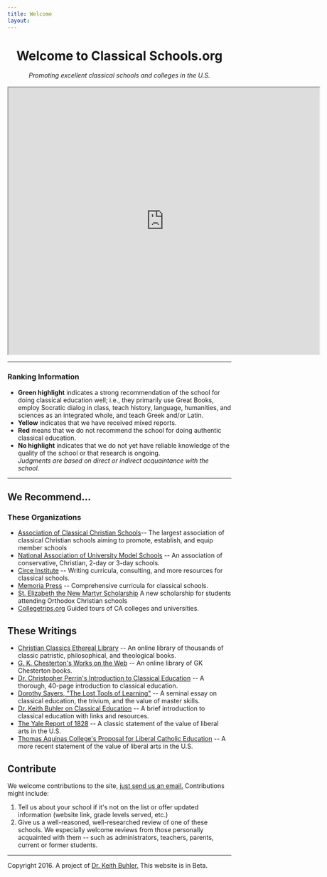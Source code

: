 ```yaml
---
title: Welcome
layout: 
---
```



<center><h1> Welcome to Classical Schools.org</h1>
<i>Promoting excellent classical schools and colleges in the U.S.</i>

<br>
<br>

<iframe src="https://docs.google.com/spreadsheets/d/1EfK8tTQCMRCGXG0WtnAt7QgME15Lr2N-9E9utusCG_Y/pubhtml?widget=true&amp;headers=false" height="600" width="700"></iframe>

<br>

</center>

---- 

### Ranking Information

- **Green highlight** indicates a strong recommendation of the school for doing classical education well; i.e., they primarily use Great Books, employ Socratic dialog in class, teach history, language, humanities, and sciences as an integrated whole, and teach Greek and/or Latin. 
- **Yellow** indicates that we have received mixed reports. 
- **Red** means that we do not recommend the school for doing authentic classical education. 
- **No highlight** indicates that we do not yet have reliable knowledge of the quality of the school or that research is ongoing.  
*Judgments are based on direct or indirect acquaintance with the school.*


----

## We Recommend... 


### These Organizations

- [Association of Classical Christian Schools](http://accsedu.org)-- The largest association of classical Christian schools aiming to promote, establish, and equip member schools
- [National Association of University Model Schools](http://naums.net/) -- An association of conservative, Christian, 2-day or 3-day schools.
- [Circe Institute](https://www.circeinstitute.org/) -- Writing curricula, consulting, and more resources for classical schools.
- [Memoria Press](https://www.memoriapress.com/) -- Comprehensive curricula for classical schools.
- [St. Elizabeth the New Martyr Scholarship](https://docs.google.com/forms/d/e/1FAIpQLSfn4kEJmi_NTMiyb02KP9yKZ-u2hyFgUZ1tfAyFYsicl7CXGA/viewform&sa=D&ust=1485462122349000&usg=AFQjCNGTyVk_1rwjEc3ChUVBxUVkUnZU2g) A new scholarship for students attending Orthodox Christian schools
- [Collegetrips.org](http://Collegetrips.org) Guided tours of CA colleges and universities.

## These Writings

- [Christian Classics Ethereal Library](http://www.ccel.org/) -- An online library of thousands of classic patristic, philosophical, and theological books.
- [G. K. Chesterton's Works on the Web](http://www.cse.dmu.ac.uk/~mward/gkc/books/) -- An online library of GK Chesterton books.
- [Dr. Christopher Perrin's Introduction to Classical Education](https://drive.google.com/file/d/0B0CYQDZ8AWu8T29jRnRScmFGVGM/view&sa=D&ust=1485462122350000&usg=AFQjCNGCWrZKQbxuMr3Mib72fzaKbmX4rg) -- A thorough, 40-page introduction to classical education.
-  [Dorothy Sayers, "The Lost Tools of Learning"](http://www.gbt.org/text/sayers.html) -- A seminal essay on classical education, the trivium, and the value of master skills.
-  [Dr. Keith Buhler on Classical Education](http://www.keithbuhler.com/buhlerreport/classical-education/) -- A brief introduction to classical education with links and resources.
- [The Yale Report of 1828](http://www.keithbuhler.com/yalereport) -- A classic statement of the value of liberal arts in the U.S.
- [Thomas Aquinas College's Proposal for Liberal Catholic Education](http://www.keithbuhler.com/buhlerreport/classical%20education/2017/01/26/Thomas-Aquinas-College's-Proposal-For-Liberal-Education.html)  -- A more recent statement of the value of liberal arts in the U.S.



## Contribute

We welcome contributions to the site, [just send us an email.](emailto:info@buhlerreport.com) Contributions might include:

1. Tell us about your school if it's not on the list or offer updated information (website link, grade levels served, etc.)
2. Give us a well-reasoned, well-researched review of one of these schools. We especially welcome reviews from those personally acquainted with them -- such as administrators, teachers, parents, current or former students. 

----

Copyright 2016. A project of [Dr. Keith Buhler.](http://www.keithbuhler.com/buhlerreport/classical-education) This website is in Beta. 
